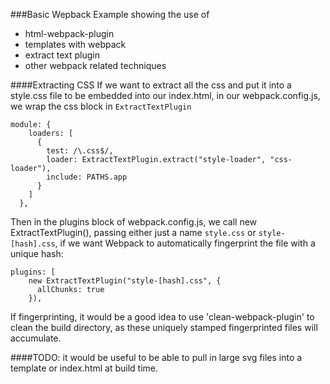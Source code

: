 ###Basic Wepback Example showing the use of 

* html-webpack-plugin
* templates with webpack 
* extract text plugin
* other webpack related techniques


####Extracting CSS
If we want to extract all the css and put it into a style.css file to be embedded into our index.html, in our webpack.config.js, we wrap the css block in ```ExtractTextPlugin```


```
module: {
    loaders: [
      {
        test: /\.css$/,
        loader: ExtractTextPlugin.extract("style-loader", "css-loader"),
        include: PATHS.app
      }
    ]
  },
  ```
  
  Then in the plugins block of webpack.config.js, we call new ExtractTextPlugin(), passing either just a name ```style.css``` or ```style-[hash].css```, if we want Webpack to automatically fingerprint the file with a unique hash:

```
plugins: [
    new ExtractTextPlugin("style-[hash].css", {
      allChunks: true
    }),
```
If fingerprinting, it would be a good idea to use 'clean-webpack-plugin' to clean the build directory, as these uniquely stamped fingerprinted files will accumulate.

####TODO: it would be useful to be able to pull in large svg files into a template or index.html at build time.